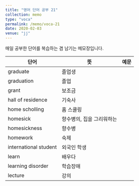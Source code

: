 ```yaml
---
title: "영어 단어 공부 21"
collection: memo
type: "voca"
permalink: /memo/voca-21
date: 2020-02-03
venue: "jj"
---
```


매일 공부한 단어를 복습하는 겸 남기는 메모장입니다.

| 단어            | 뜻   |  예문                                                            |
| --------         | ------ | ------------------------------------------------------------ |
| graduate | 졸업생 |  |
| graduation | 졸업 |  |
| grant | 보조금 |  |
| hall of residence | 기숙사 |  |
| home scholling | 홈 스쿨링 |  |
| homesick | 향수병의, 집을 그리워하는 |  |
| homesickness | 향수병 |  |
| homework | 숙제 |  |
| international student | 외국인 학생 |  |
| learn | 배우다 |  |
| learning disorder | 학습장애 |  |
| lecture | 강의 |  |